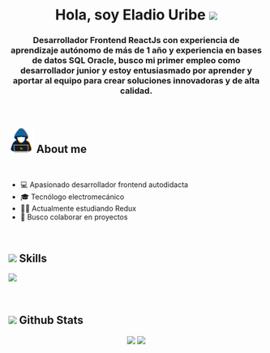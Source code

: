 <div id="header" align="center">
  <h1 align="center"><b>Hola, soy Eladio Uribe </b><img src="https://media.giphy.com/media/hvRJCLFzcasrR4ia7z/giphy.gif" width="35"></h1>
  <h3 align="center">Desarrollador Frontend ReactJs con experiencia de aprendizaje autónomo de más de 1 año y experiencia en bases de datos SQL Oracle, busco mi primer empleo como desarrollador junior y estoy entusiasmado por aprender y aportar al equipo para crear soluciones innovadoras y de alta calidad.</h3>
</div>


<br>




## <picture><img src = "https://github.com/0xAbdulKhalid/0xAbdulKhalid/raw/main/assets/mdImages/about_me.gif" width = 50px></picture> **About me**


<br>

- :computer: Apasionado desarrollador frontend autodidacta
- 🎓 Tecnólogo electromecánico
-  :student: Actualmente estudiando Redux
-  👯 Busco colaborar en proyectos


<br>


## <img src="https://media2.giphy.com/media/QssGEmpkyEOhBCb7e1/giphy.gif?cid=ecf05e47a0n3gi1bfqntqmob8g9aid1oyj2wr3ds3mg700bl&rid=giphy.gif" width ="25"><b> Skills</b>
<p>
  <a href="https://skillicons.dev">
    <img src="https://skillicons.dev/icons?i=git,bootstrap,css,discord,github,html,js,react,jquery,sass,redux,sqlite,vscode&perline=14" />
  </a>
</p>


<br>


## <img src="https://media.giphy.com/media/iY8CRBdQXODJSCERIr/giphy.gif" width="35"><b> Github Stats </b>
<div align="center" style="margin-bottom:200px">
  <img width=45% align="center" src="https://github-readme-stats.vercel.app/api?username=uribedeveloper&include_all_commits=true&count_private=true&show_icons=true&title_color=7A7ADB&icon_color=2234AE&text_color=D3D3D3&bg_color=0,000000,130F40"/>
  <img width=40% align="center" src="https://github-readme-stats.vercel.app/api/top-langs?username=uribedeveloper&show_icons=true&locale=en&layout=compact&title_color=7A7ADB&icon_color=2234AE&text_color=D3D3D3&bg_color=0,000000,130F40"/>
</div>


<br>









 

<!--
**uribedeveloper/uribedeveloper** is a ✨ _special_ ✨ repository because its `README.md` (this file) appears on your GitHub profile.

Here are some ideas to get you started:

- 🔭 I’m currently working on ...
- 🌱 I’m currently learning ...
- 👯 I’m looking to collaborate on ...
- 🤔 I’m looking for help with ...
- 💬 Ask me about ...
- 📫 How to reach me: ...
- 😄 Pronouns: ...
- ⚡ Fun fact: ...
-->
